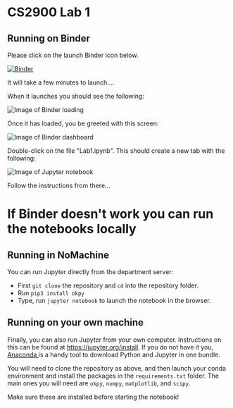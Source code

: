 # CS2900 Lab 1

## Running on Binder
Please click on the launch Binder icon below. 

[![Binder](https://mybinder.org/badge_logo.svg)](https://mybinder.org/v2/gh/hughshanahan/CS2900-Lab-1/HEAD)


It will take a few minutes to launch....

When it launches you should see the following:

![Image of Binder loading](https://github.com/hughshanahan/CS2900-Lab-1/blob/master/config/binder_loading.png)

Once it has loaded, you be greeted with this screen:

![Image of Binder dashboard](https://github.com/hughshanahan/CS2900-Lab-1/blob/master/config/binder_dashboard.png)

Double-click on the file "Lab1.ipynb". This should create a new tab with the following:

![Image of Jupyter notebook](https://github.com/hughshanahan/CS2900-Lab-1/blob/master/config/loaded_notebook.png)

Follow the instructions from there...

# If Binder doesn't work you can run the notebooks locally

## Running in NoMachine

You can run Jupyter directly from the department server:

- First `git clone` the repository and `cd` into the repository folder.
- Run `pip3 install okpy`
- Type, run `jupyter notebook` to launch the notebook in the browser.

## Running on your own machine

Finally, you can also run Jupyter from your own computer. Instructions on
this can be found at
<a href="https://jupyter.org/install" class="uri">https://jupyter.org/install</a>. If you do not have it you, 
<a href="https://docs.anaconda.com/anaconda/install/" class="uri"> Anaconda </a> is a handy tool to download Python and Jupyter in one bundle.

You will need to clone the repository as above, and then launch your conda environment and install the packages in the `requirements.txt` folder. The main ones you will need are `okpy`, `numpy`, `matplotlib`, and `scipy`.

Make sure these are installed before starting the notebook!

